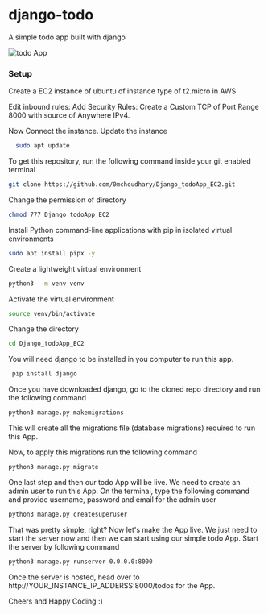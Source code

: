 # django-todo
A simple todo app built with django

![todo App](https://raw.githubusercontent.com/shreys7/django-todo/develop/staticfiles/todoApp.png)
### Setup

Create a EC2 instance of ubuntu of instance type of t2.micro in AWS

Edit inbound rules:
    Add Security Rules:
      Create a Custom TCP of Port Range 8000 with source of Anywhere IPv4.

Now Connect the instance.
Update the instance
```bash
  sudo apt update
```

To get this repository, run the following command inside your git enabled terminal
```bash
git clone https://github.com/0mchoudhary/Django_todoApp_EC2.git
```

Change the permission of directory
```bash
chmod 777 Django_todoApp_EC2
```

Install Python command-line applications with pip in isolated virtual environments
```bash
sudo apt install pipx -y
```

Create a lightweight virtual environment 
```bash
python3  -m venv venv
```

Activate the virtual environment
```bash
source venv/bin/activate
```

Change the directory
```bash
cd Django_todoApp_EC2
```

You will need django to be installed in you computer to run this app.
```bash
 pip install django
```

Once you have downloaded django, go to the cloned repo directory and run the following command

```bash
python3 manage.py makemigrations
```

This will create all the migrations file (database migrations) required to run this App.

Now, to apply this migrations run the following command
```bash
python3 manage.py migrate
```

One last step and then our todo App will be live. We need to create an admin user to run this App. On the terminal, type the following command and provide username, password and email for the admin user
```bash
python3 manage.py createsuperuser
```

That was pretty simple, right? Now let's make the App live. We just need to start the server now and then we can start using our simple todo App. Start the server by following command

```bash
python3 manage.py runserver 0.0.0.0:8000
```

Once the server is hosted, head over to http://YOUR_INSTANCE_IP_ADDERSS:8000/todos for the App.

Cheers and Happy Coding :)
